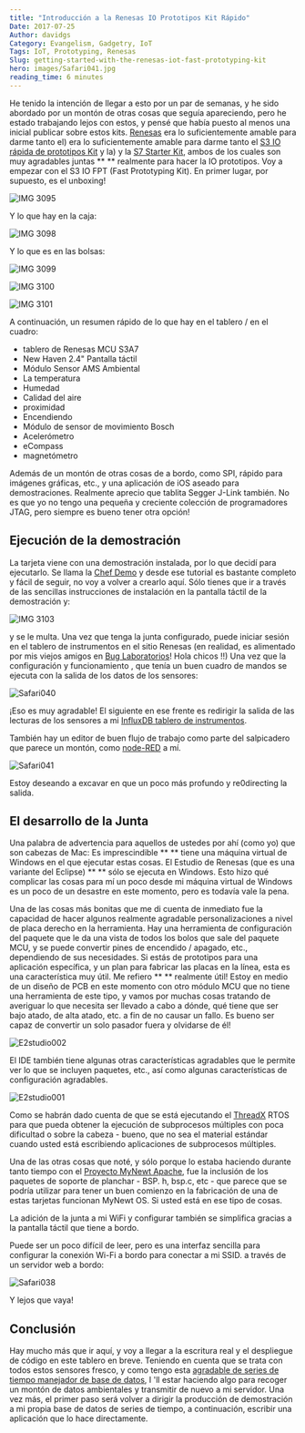 ```yaml
---
title: "Introducción a la Renesas IO Prototipos Kit Rápido"
Date: 2017-07-25
Author: davidgs
Category: Evangelism, Gadgetry, IoT
Tags: IoT, Prototyping, Renesas
Slug: getting-started-with-the-renesas-iot-fast-prototyping-kit
hero: images/Safari041.jpg
reading_time: 6 minutes
---
```


He tenido la intención de llegar a esto por un par de semanas, y he sido abordado por un montón de otras cosas que seguía apareciendo, pero he estado trabajando lejos con estos, y pensé que había puesto al menos una inicial publicar sobre estos kits. [Renesas](https://www.renesas.com/en-us/) era lo suficientemente amable para darme tanto el) era lo suficientemente amable para darme tanto el [S3 IO rápida de prototipos Kit](https://www.renesas.com/en-us/products/software-tools/boards-and-kits/renesas-synergy-kits/renesas-synergy-s3a7-prototyping-kit.html) y la) y la [S7 Starter Kit](https://www.renesas.com/en-us/products/software-tools/boards-and-kits/renesas-synergy-kits/renesas-synergy-sk-s7g2.html), ambos de los cuales son muy agradables juntas ** ** realmente para hacer la IO prototipos. Voy a empezar con el S3 IO FPT (Fast Prototyping Kit). En primer lugar, por supuesto, es el unboxing!

![IMG 3095](/posts/category/iot/iot-hardware/images/IMG_3095.png)

Y lo que hay en la caja:

![IMG 3098](/posts/category/iot/iot-hardware/images/IMG_3098.png)

Y lo que es en las bolsas:

![IMG 3099](/posts/category/iot/iot-hardware/images/IMG_3099.png)

![IMG 3100](/posts/category/iot/iot-hardware/images/IMG_3100.png)

![IMG 3101](/posts/category/iot/iot-hardware/images/IMG_3101.png)

A continuación, un resumen rápido de lo que hay en el tablero / en el cuadro:

- tablero de Renesas MCU S3A7
- New Haven 2.4" Pantalla táctil
- Módulo Sensor AMS Ambiental
- La temperatura
- Humedad
- Calidad del aire
- proximidad
- Encendiendo
- Módulo de sensor de movimiento Bosch
- Acelerómetro
- eCompass
- magnetómetro

Además de un montón de otras cosas de a bordo, como SPI, rápido para imágenes gráficas, etc., y una aplicación de iOS aseado para demostraciones. Realmente aprecio que tablita Segger J-Link también. No es que yo no tengo una pequeña y creciente colección de programadores JTAG, pero siempre es bueno tener otra opción!

## Ejecución de la demostración

La tarjeta viene con una demostración instalada, por lo que decidí para ejecutarlo. Se llama la [Chef Demo](http://renesas-blog.mediumone.com/renesas-s3a7-fast-iot-prototyping-kit-with-smart-chef-demo-quick-start-guide/) y desde ese tutorial es bastante completo y fácil de seguir, no voy a volver a crearlo aquí. Sólo tienes que ir a través de las sencillas instrucciones de instalación en la pantalla táctil de la demostración y:

![IMG 3103](/posts/category/iot/iot-hardware/images/IMG_3103.png)

y se le multa. Una vez que tenga la junta configurado, puede iniciar sesión en el tablero de instrumentos en el sitio Renesas (en realidad, es alimentado por mis viejos amigos en [Bug Laboratorios](https://buglabs.net)! Hola chicos !!) Una vez que la configuración y funcionamiento , que tenía un buen cuadro de mandos se ejecuta con la salida de los datos de los sensores:

![Safari040](/posts/category/iot/iot-hardware/images/Safari040.jpg)

¡Eso es muy agradable! El siguiente en ese frente es redirigir la salida de las lecturas de los sensores a mi [InfluxDB tablero de instrumentos](/posts/category/iot/iot-hardware/running-influxdb-on-an-artik-520/).

También hay un editor de buen flujo de trabajo como parte del salpicadero que parece un montón, como [node-RED](https://nodered.org) a mí.

![Safari041](/posts/category/iot/iot-hardware/images/Safari041.jpg)

Estoy deseando a excavar en que un poco más profundo y re0directing la salida.

## El desarrollo de la Junta

Una palabra de advertencia para aquellos de ustedes por ahí (como yo) que son cabezas de Mac: Es imprescindible ** ** tiene una máquina virtual de Windows en el que ejecutar estas cosas. El Estudio de Renesas (que es una variante del Eclipse) ** ** sólo se ejecuta en Windows. Esto hizo qué complicar las cosas para mí un poco desde mi máquina virtual de Windows es un poco de un desastre en este momento, pero es todavía vale la pena.

Una de las cosas más bonitas que me di cuenta de inmediato fue la capacidad de hacer algunos realmente agradable personalizaciones a nivel de placa derecho en la herramienta. Hay una herramienta de configuración del paquete que le da una vista de todos los bolos que sale del paquete MCU, y se puede convertir pines de encendido / apagado, etc., dependiendo de sus necesidades. Si estás de prototipos para una aplicación específica, y un plan para fabricar las placas en la línea, esta es una característica muy útil. Me refiero ** ** realmente útil! Estoy en medio de un diseño de PCB en este momento con otro módulo MCU que no tiene una herramienta de este tipo, y vamos por muchas cosas tratando de averiguar lo que necesita ser llevado a cabo a dónde, qué tiene que ser bajo atado, de alta atado, etc. a fin de no causar un fallo. Es bueno ser capaz de convertir un solo pasador fuera y olvidarse de él!

![E2studio002](/posts/category/iot/iot-hardware/images/e2studio002.jpg)

El IDE también tiene algunas otras características agradables que le permite ver lo que se incluyen paquetes, etc., así como algunas características de configuración agradables.

![E2studio001](/posts/category/iot/iot-hardware/images/e2studio001.jpg)

Como se habrán dado cuenta de que se está ejecutando el [ThreadX](http://rtos.com/products/threadx/) RTOS para que pueda obtener la ejecución de subprocesos múltiples con poca dificultad o sobre la cabeza - bueno, que no sea el material estándar cuando usted está escribiendo aplicaciones de subprocesos múltiples.

Una de las otras cosas que noté, y sólo porque lo estaba haciendo durante tanto tiempo con el [Proyecto MyNewt Apache](https://mynewt.apache.org/), fue la inclusión de los paquetes de soporte de planchar - BSP. h, bsp.c, etc - que parece que se podría utilizar para tener un buen comienzo en la fabricación de una de estas tarjetas funcionan MyNewt OS. Si usted está en ese tipo de cosas.

La adición de la junta a mi WiFi y configurar también se simplifica gracias a la pantalla táctil que tiene a bordo.

Puede ser un poco difícil de leer, pero es una interfaz sencilla para configurar la conexión Wi-Fi a bordo para conectar a mi SSID. a través de un servidor web a bordo:

![Safari038](/posts/category/iot/iot-hardware/images/Safari038.jpg)

Y lejos que vaya!

## Conclusión

Hay mucho más que ir aquí, y voy a llegar a la escritura real y el despliegue de código en este tablero en breve. Teniendo en cuenta que se trata con todos estos sensores fresco, y como tengo esta [agradable de series de tiempo manejador de base de datos](/posts/category/iot/iot-hardware/running-influxdb-on-an-artik-520/), I 'll estar haciendo algo para recoger un montón de datos ambientales y transmitir de nuevo a mi servidor. Una vez más, el primer paso será volver a dirigir la producción de demostración a mi propia base de datos de series de tiempo, a continuación, escribir una aplicación que lo hace directamente.
